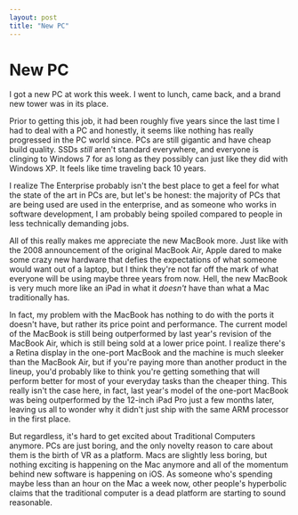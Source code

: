 ```yaml
---
layout: post
title: "New PC"
---
```


# New PC

I got a new PC at work this week. I went to lunch, came back, and a brand new tower was in its place.

Prior to getting this job, it had been roughly five years since the last time I had to deal with a PC and honestly, it seems like nothing has really progressed in the PC world since. PCs are still gigantic and have cheap build quality. SSDs *still* aren't standard everywhere, and everyone is clinging to Windows 7 for as long as they possibly can just like they did with Windows XP. It feels like time traveling back 10 years.

I realize The Enterprise probably isn't the best place to get a feel for what the state of the art in PCs are, but let's be honest: the majority of PCs that are being used are used in the enterprise, and as someone who works in software development, I am probably being spoiled compared to people in less technically demanding jobs.

All of this really makes me appreciate the new MacBook more. Just like with the 2008 announcement of the original MacBook Air, Apple dared to make some crazy new hardware that defies the expectations of what someone would want out of a laptop, but I think they're not far off the mark of what everyone will be using maybe three years from now. Hell, the new MacBook is very much more like an iPad in what it *doesn't* have than what a Mac traditionally has.

In fact, my problem with the MacBook has nothing to do with the ports it doesn't have, but rather its price point and performance. The current model of the MacBook is still being outperformed by last year's revision of the MacBook Air, which is still being sold at a lower price point. I realize there's a Retina display in the one-port MacBook and the machine is much sleeker than the MacBook Air, but if you're paying more than another product in the lineup, you'd probably like to think you're getting something that will perform better for most of your everyday tasks than the cheaper thing. This really isn't the case here, in fact, last year's model of the one-port MacBook was being outperformed by the 12-inch iPad Pro just a few months later, leaving us all to wonder why it didn't just ship with the same ARM processor in the first place.

But regardless, it's hard to get excited about Traditional Computers anymore. PCs are just boring, and the only novelty reason to care about them is the birth of VR as a platform. Macs are slightly less boring, but nothing exciting is happening on the Mac anymore and all of the momentum behind new software is happening on iOS. As someone who's spending maybe less than an hour on the Mac a week now, other people's hyperbolic claims that the traditional computer is a dead platform are starting to sound reasonable.
